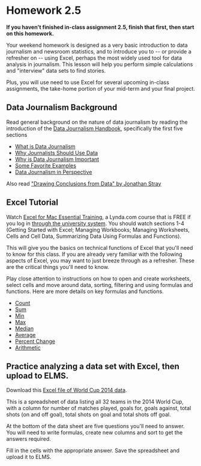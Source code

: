# Homework 2.5

**If you haven't finished in-class assignment 2.5, finish that first, then start on this homework.**

Your weekend homework is designed as a very basic introduction to data journalism and newsroom statistics, and to introduce you to -- or provide a refresher on -- using Excel, perhaps the most widely used tool for data analysis in journalism.  This lesson will help you perform simple calculations and "interview" data sets to find stories.  

Plus, you will use need to use Excel for several upcoming in-class assignments, the take-home portion of your mid-term and your final project.  

## Data Journalism Background
Read general background on the nature of data journalism by reading the introduction of the [Data Journalism Handbook](http://datajournalismhandbook.org/1.0/en/introduction.html), specifically the first five sections
* [What is Data Journalism](http://datajournalismhandbook.org/1.0/en/introduction_0.html)
* [Why Journalists Should Use Data](http://datajournalismhandbook.org/1.0/en/introduction_1.html)
* [Why is Data Journalism Important](http://datajournalismhandbook.org/1.0/en/introduction_2.html)
* [Some Favorite Examples](http://datajournalismhandbook.org/1.0/en/introduction_3.html)
* [Data Journalism in Perspective](http://datajournalismhandbook.org/1.0/en/introduction_4.html)

Also read ["Drawing Conclusions from Data" by Jonathan Stray](https://source.opennews.org/articles/statistically-sound-data-journalism/)

## Excel Tutorial

Watch [Excel for Mac Essential Training](http://www.lynda.com/Excel-2011-for-mac-tutorials/essential-training/71210-2.html), a Lynda.com course that is FREE if you log in [through the university system](http://lyndatraining.umd.edu). You should watch sections 1-4 (Getting Started with Excel; Managing Workbooks; Managing Worksheets, Cells and Cell Data, Summarizing Data Using Formulas and Functions).

This will give you the basics on technical functions of Excel that you'll need to know for this class. If you are already very familiar with the following aspects of Excel, you may want to just breeze through as a refresher. These are the critical things you'll need to know.

Play close attention to instructions on how to open and create worksheets, select cells and move around data, sorting, filtering and using formulas and functions.  Here are more details on key formulas and functions.

* [Count](http://www.excel-easy.com/functions/count-sum-functions.html#count)
* [Sum](http://www.excel-easy.com/functions/count-sum-functions.html#sum)
* [Min](http://www.excel-easy.com/functions/statistical-functions.html#min)
* [Max](http://www.excel-easy.com/functions/statistical-functions.html#max)
* [Median](http://www.excel-easy.com/functions/statistical-functions.html#median)
* [Average](http://www.excel-easy.com/functions/statistical-functions.html#average)
* [Percent Change](http://www.excel-easy.com/examples/percent-change.html)
* [Arithmetic](https://support.office.com/en-us/article/Use-Excel-as-your-calculator-a1abc057-ed11-443a-a635-68216555ad0a)

## Practice analyzing a data set with Excel, then upload to ELMS.

Download this [Excel file of World Cup 2014 data](excel-training-wc-2014.xlsx).  

This is a spreadsheet of data listing all 32 teams in the 2014 World Cup</a>, with a column for number of matches played, goals for, goals against, total shots (on and off goal), total shots on goal and total shots off goal.

At the bottom of the data sheet are five questions you'll need to answer. You will need to write formulas, create new columns and sort to get the answers required.

Fill in the cells with the appropriate answer. Save the spreadsheet and upload it to ELMS.
